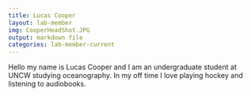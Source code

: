 ```yaml
---
title: Lucas Cooper
layout: lab-member
img: CooperHeadShot.JPG
output: markdown file
categories: lab-member-current
---
```


Hello my name is Lucas Cooper and I am an undergraduate student at UNCW studying oceanography. In my off time I love playing hockey and listening to audiobooks. 
